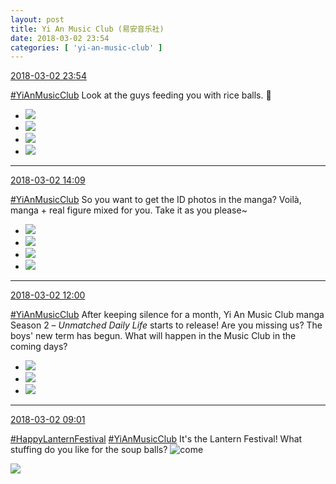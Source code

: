 ```yaml
---
layout: post
title: Yi An Music Club (易安音乐社)
date: 2018-03-02 23:54
categories: [ 'yi-an-music-club' ]
---
```


<div class="weibo-info">
  <a href="https://weibo.com/6094546964/G5zikFdR0">2018-03-02 23:54</a>
</div>

[#YiAnMusicClub](https://weibo.com/p/100808beae2e3e05b17b64f63ebedca39f19b2/super_index) Look at the guys feeding you with rice balls. :grimacing:

<!-- more -->

<ul class="weibo-pic-list-2">
  <li class="weibo-pic">
    <a href="https://wx4.sinaimg.cn/mw690/006Es64Aly1foywugsmkxj31st2p87wj.jpg"><img src="https://wx4.sinaimg.cn/thumb150/006Es64Aly1foywugsmkxj31st2p87wj.jpg"/></a>
  </li>
  <li class="weibo-pic">
    <a href="https://wx1.sinaimg.cn/mw690/006Es64Aly1foywui1bgdj31st2p8u0x.jpg"><img src="https://wx1.sinaimg.cn/thumb150/006Es64Aly1foywui1bgdj31st2p8u0x.jpg"/></a>
  </li>
  <li class="weibo-pic">
    <a href="https://wx4.sinaimg.cn/mw690/006Es64Aly1foywujbrawj31st2p8npf.jpg"><img src="https://wx4.sinaimg.cn/thumb150/006Es64Aly1foywujbrawj31st2p8npf.jpg"/></a>
  </li>
  <li class="weibo-pic">
    <a href="https://wx1.sinaimg.cn/mw690/006Es64Aly1foywuk9h1yj31st2p8b29.jpg"><img src="https://wx1.sinaimg.cn/thumb150/006Es64Aly1foywuk9h1yj31st2p8b29.jpg"/></a>
  </li>
</ul>

---

<div class="weibo-info">
  <a href="https://weibo.com/6094546964/G5vsLie6U">2018-03-02 14:09</a>
</div>

[#YiAnMusicClub](https://weibo.com/p/100808beae2e3e05b17b64f63ebedca39f19b2/super_index) So you want to get the ID photos in the manga? Voilà, manga + real figure mixed for you. Take it as you please~

<ul class="weibo-pic-list-2">
  <li class="weibo-pic">
    <a href="https://wx3.sinaimg.cn/mw690/006Es64Aly1foyfxg0ntgj32dc13fqjj.jpg"><img src="https://wx3.sinaimg.cn/thumb150/006Es64Aly1foyfxg0ntgj32dc13fqjj.jpg"/></a>
  </li>
  <li class="weibo-pic">
    <a href="https://wx1.sinaimg.cn/mw690/006Es64Aly1foyfxgo16qj32dc13f10j.jpg"><img src="https://wx1.sinaimg.cn/thumb150/006Es64Aly1foyfxgo16qj32dc13f10j.jpg"/></a>
  </li>
  <li class="weibo-pic">
    <a href="https://wx1.sinaimg.cn/mw690/006Es64Aly1foyfxgzni1j32dc13fdzf.jpg"><img src="https://wx1.sinaimg.cn/thumb150/006Es64Aly1foyfxgzni1j32dc13fdzf.jpg"/></a>
  </li>
  <li class="weibo-pic">
    <a href="https://wx2.sinaimg.cn/mw690/006Es64Aly1foyfxfmf0lj32dc13fnbq.jpg"><img src="https://wx2.sinaimg.cn/thumb150/006Es64Aly1foyfxfmf0lj32dc13fnbq.jpg"/></a>
  </li>
</ul>

---

<div class="weibo-info">
  <a href="https://weibo.com/6094546964/G5uCneDIa">2018-03-02 12:00</a>
</div>

[#YiAnMusicClub](https://weibo.com/p/100808beae2e3e05b17b64f63ebedca39f19b2/super_index) After keeping silence for a month, Yi An Music Club manga Season 2 – *Unmatched Daily Life* starts to release! Are you missing us? The boys' new term has begun. What will happen in the Music Club in the coming days?

<!-- more -->

<ul class="weibo-pic-list-1">
  <li class="weibo-pic">
    <a href="https://wx4.sinaimg.cn/mw690/006Es64Aly1foydhxpixij30m88dk1kz.jpg"><img src="https://wx4.sinaimg.cn/thumb150/006Es64Aly1foydhxpixij30m88dk1kz.jpg"/></a>
  </li>
  <li class="weibo-pic">
    <a href="https://wx3.sinaimg.cn/mw690/006Es64Aly1foydi8xnytj30m8ayg4qs.jpg"><img src="https://wx3.sinaimg.cn/thumb150/006Es64Aly1foydi8xnytj30m8ayg4qs.jpg"/></a>
  </li>
  <li class="weibo-pic">
    <a href="https://wx2.sinaimg.cn/mw690/006Es64Aly1foydij9ebpj30m8aftnpf.jpg"><img src="https://wx2.sinaimg.cn/thumb150/006Es64Aly1foydij9ebpj30m8aftnpf.jpg"/></a>
  </li>
</ul>

---

<div class="weibo-info">
  <a href="https://weibo.com/6094546964/G5trIpq7R">2018-03-02 09:01</a>
</div>

[#HappyLanternFestival](https://weibo.com/p/100808fea9b9362e49c26dd5809b2303d64446) [#YiAnMusicClub](https://weibo.com/p/100808beae2e3e05b17b64f63ebedca39f19b2/super_index) It's the Lantern Festival! What stuffing do you like for the soup balls? ![come](https://img.t.sinajs.cn/t4/appstyle/expression/ext/normal/40/come_org.gif)

<!-- more -->

<a href="https://wx4.sinaimg.cn/mw690/006Es64Aly1foy712s0tbj31ww1s016l.jpg">
  <img class="weibo-pic-preview-h" src="https://wx4.sinaimg.cn/orj360/006Es64Aly1foy712s0tbj31ww1s016l.jpg" />
</a>
